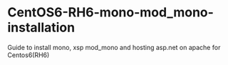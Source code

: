 # CentOS6-RH6-mono-mod_mono-installation
Guide to install mono, xsp mod_mono and hosting asp.net on apache for Centos6(RH6) 


